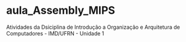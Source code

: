 # aula_Assembly_MIPS
Atividades da Dsiciplina de Introdução a Organização e Arquitetura de Computadores - IMD/UFRN - Unidade 1
